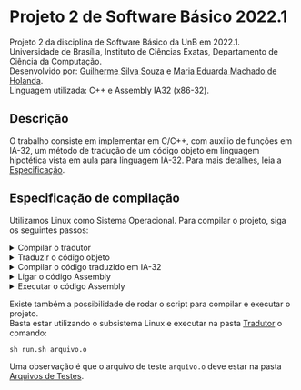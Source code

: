 # Projeto 2 de Software Básico 2022.1

Projeto 2 da disciplina de Software Básico da UnB em 2022.1. \
Universidade de Brasília, Instituto de Ciências Exatas, Departamento de Ciência da Computação. \
Desenvolvido por: [Guilherme Silva Souza](https://github.com/gss214) e [Maria Eduarda Machado de Holanda](https://github.com/dudaholandah). \
Linguagem utilizada: C++ e Assembly IA32 (x86-32).

Descrição
----------

O trabalho consiste em implementar em C/C++, com auxílio de funções em IA-32, um método de tradução de um código objeto em linguagem hipotética vista em aula para linguagem IA-32. Para mais detalhes, leia a [Especificação](Especificação.pdf).

Especificação de compilação
--------------------------

Utilizamos Linux como Sistema Operacional. Para compilar o projeto, siga os seguintes passos:

<details>
  <summary>Compilar o tradutor</summary>
  
  - Para isso, utilizamos a versão 17 do C++.
  - `g++ -std=c++17 -Wall -o tradutor tradutor.cpp`
  - Certifique-se de estar na pasta do [Tradutor](src/Tradutor).
  
</details> 

<details>
  <summary>Traduzir o código objeto</summary>
  
  - Alguns arquivos objetos se encontram na pasta [Arquivos de Testes](/Arquivos%20de%20Testes).
  - Certifique-se de estar na mesma pasta do [Tradutor](src/Tradutor).
  - `./tradutor ../../Arquivos\ de\ Testes/bin.o`.
  
</details> 

<details>
  <summary>Compilar o código traduzido em IA-32</summary>
  
  - A saída gerada se encontra no arquivo `output.asm`.
  - Utilizamos no projeto o compilador `nasm`.
  - `nasm -f elf -o output.o output.asm`.
  
</details> 

<details>
  <summary>Ligar o código Assembly</summary>
  
  - `ld -m elf_i386 -o output output.o`
  
</details> 

<details>
  <summary>Executar o código Assembly</summary>
  
  - `./output`
  
</details> 

Existe também a possibilidade de rodar o script para compilar e executar o projeto. \
Basta estar utilizando o subsistema Linux e executar na pasta [Tradutor](src/Tradutor) o comando:

```
sh run.sh arquivo.o
```

Uma observação é que o arquivo de teste `arquivo.o` deve estar na pasta [Arquivos de Testes](/Arquivos%20de%20Testes).


